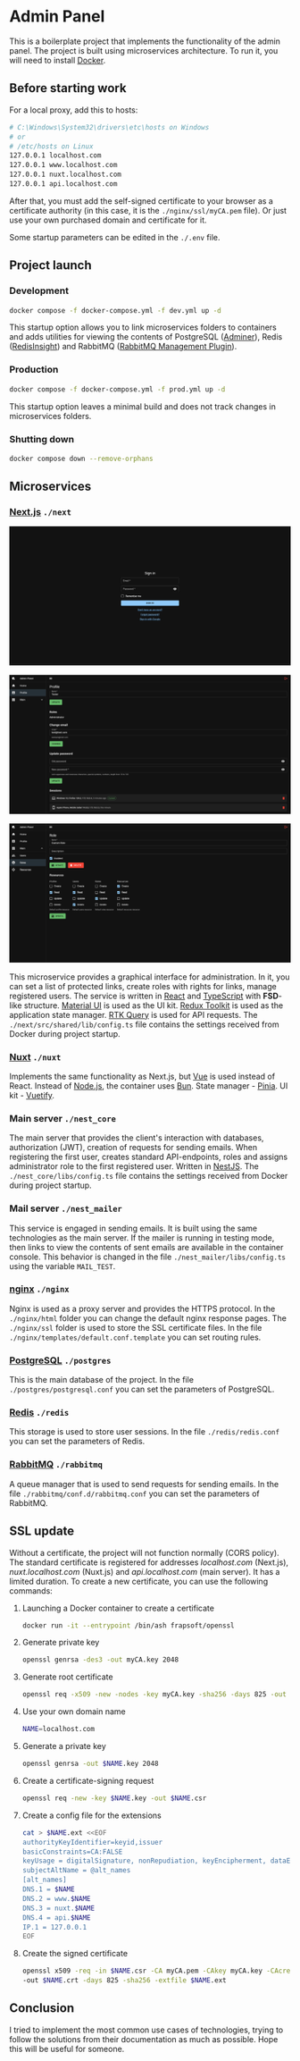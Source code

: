 # Admin Panel

This is a boilerplate project that implements the functionality of the admin panel.
The project is built using microservices architecture.
To run it, you will need to install [Docker](https://github.com/docker).

## Before starting work

For a local proxy, add this to hosts:

```sh
# C:\Windows\System32\drivers\etc\hosts on Windows
# or
# /etc/hosts on Linux
127.0.0.1 localhost.com
127.0.0.1 www.localhost.com
127.0.0.1 nuxt.localhost.com
127.0.0.1 api.localhost.com
```

After that, you must add the self-signed certificate to your browser as a certificate authority
(in this case, it is the `./nginx/ssl/myCA.pem` file).
Or just use your own purchased domain and certificate for it.

Some startup parameters can be edited in the `./.env` file.

## Project launch

### Development

```sh
docker compose -f docker-compose.yml -f dev.yml up -d
```

This startup option allows you to link microservices folders to containers and adds utilities
for viewing the contents of PostgreSQL ([Adminer](https://github.com/vrana/adminer)),
Redis ([RedisInsight](https://github.com/RedisInsight/RedisInsight))
and RabbitMQ ([RabbitMQ Management Plugin](https://github.com/rabbitmq/rabbitmq-management)).

### Production

```sh
docker compose -f docker-compose.yml -f prod.yml up -d
```

This startup option leaves a minimal build and does not track changes in microservices folders.

### Shutting down

```sh
docker compose down --remove-orphans
```

## Microservices

### [Next.js](https://github.com/vercel/next.js) `./next`

![sign-in-preview.png](sign-in-preview.png 'Sign In Screen preview')

![profile-preview.png](profile-preview.png 'Profile Screen preview')

![roles-preview.png](roles-preview.png 'Role Screen preview')

This microservice provides a graphical interface for administration.
In it, you can set a list of protected links, create roles with rights for links, manage registered users.
The service is written in [React](https://github.com/facebook/react)
and [TypeScript](https://github.com/microsoft/TypeScript) with **FSD**-like structure.
[Material UI](https://github.com/mui/material-ui) is used as the UI kit.
[Redux Toolkit](https://github.com/reduxjs/redux-toolkit) is used as the application state manager.
[RTK Query](https://github.com/rtk-incubator/rtk-query) is used for API requests.
The `./next/src/shared/lib/config.ts` file contains the settings received from Docker during project startup.

### [Nuxt](https://github.com/nuxt/nuxt) `./nuxt`

Implements the same functionality as Next.js, but [Vue](https://github.com/vuejs/core) is used instead of React.
Instead of [Node.js](https://github.com/nodejs), the container uses [Bun](https://github.com/oven-sh/bun).
State manager - [Pinia](https://github.com/vuejs/pinia).
UI kit - [Vuetify](https://github.com/vuetifyjs/vuetify).

### Main server `./nest_core`

The main server that provides the client's interaction with databases,
authorization (JWT), creation of requests for sending emails.
When registering the first user, creates standard API-endpoints,
roles and assigns administrator role to the first registered user.
Written in [NestJS](https://github.com/nestjs/nest).
The `./nest_core/libs/config.ts` file contains the settings received from Docker during project startup.

### Mail server `./nest_mailer`

This service is engaged in sending emails.
It is built using the same technologies as the main server.
If the mailer is running in testing mode, then links to view the contents
of sent emails are available in the container console.
This behavior is changed in the file `./nest_mailer/libs/config.ts` using the variable `MAIL_TEST`.

### [nginx](https://github.com/nginx/agent) `./nginx`

Nginx is used as a proxy server and provides the HTTPS protocol.
In the `./nginx/html` folder you can change the default nginx response pages.
The `./nginx/ssl` folder is used to store the SSL certificate files.
In the file `./nginx/templates/default.conf.template` you can set routing rules.

### [PostgreSQL](https://github.com/postgres/postgres) `./postgres`

This is the main database of the project.
In the file `./postgres/postgresql.conf` you can set the parameters of PostgreSQL.

### [Redis](https://github.com/redis/redis) `./redis`

This storage is used to store user sessions.
In the file `./redis/redis.conf` you can set the parameters of Redis.

### [RabbitMQ](https://github.com/rabbitmq/rabbitmq-tutorials) `./rabbitmq`

A queue manager that is used to send requests for sending emails.
In the file `./rabbitmq/conf.d/rabbitmq.conf` you can set the parameters of RabbitMQ.

## SSL update

Without a certificate, the project will not function normally (CORS policy).
The standard certificate is registered for addresses _localhost.com_ (Next.js),
_nuxt.localhost.com_ (Nuxt.js) and _api.localhost.com_ (main server).
It has a limited duration.
To create a new certificate, you can use the following commands:

1. Launching a Docker container to create a certificate

   ```sh
   docker run -it --entrypoint /bin/ash frapsoft/openssl
   ```

2. Generate private key

   ```sh
   openssl genrsa -des3 -out myCA.key 2048
   ```

3. Generate root certificate

   ```sh
   openssl req -x509 -new -nodes -key myCA.key -sha256 -days 825 -out myCA.pem
   ```

4. Use your own domain name

   ```sh
   NAME=localhost.com
   ```

5. Generate a private key

   ```sh
   openssl genrsa -out $NAME.key 2048
   ```

6. Create a certificate-signing request

   ```sh
   openssl req -new -key $NAME.key -out $NAME.csr
   ```

7. Create a config file for the extensions

   ```sh
   cat > $NAME.ext <<EOF
   authorityKeyIdentifier=keyid,issuer
   basicConstraints=CA:FALSE
   keyUsage = digitalSignature, nonRepudiation, keyEncipherment, dataEncipherment
   subjectAltName = @alt_names
   [alt_names]
   DNS.1 = $NAME
   DNS.2 = www.$NAME
   DNS.3 = nuxt.$NAME
   DNS.4 = api.$NAME
   IP.1 = 127.0.0.1
   EOF
   ```

8. Create the signed certificate

   ```sh
   openssl x509 -req -in $NAME.csr -CA myCA.pem -CAkey myCA.key -CAcreateserial \
   -out $NAME.crt -days 825 -sha256 -extfile $NAME.ext
   ```

## Conclusion

I tried to implement the most common use cases of technologies,
trying to follow the solutions from their documentation as much as possible.
Hope this will be useful for someone.
